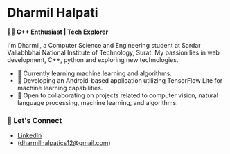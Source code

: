 # Dharmil Halpati

**👨‍💻 C++ Enthusiast | Tech Explorer**

I'm Dharmil, a Computer Science and Engineering student at Sardar Vallabhbhai National Institute of Technology, Surat. My passion lies in web development, C++, python and exploring new technologies. 

- 🌱 Currently learning machine learning and algorithms.
- 🔭 Developing an Android-based application utilizing TensorFlow Lite for machine learning capabilities.
- 👯 Open to collaborating on projects related to computer vision, natural language processing, machine learning, and algorithms.

### 💬 Let's Connect
- [LinkedIn](https://www.linkedin.com/in/dharmil-halpati-347303326/)
- (dharmilhalpatics12@gmail.com)
